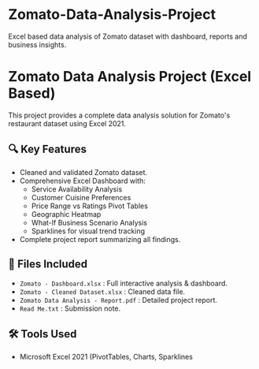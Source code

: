 # Zomato-Data-Analysis-Project
Excel based data analysis of Zomato dataset with dashboard, reports and business insights.
# Zomato Data Analysis Project (Excel Based)

This project provides a complete data analysis solution for Zomato's restaurant dataset using Excel 2021.

## 🔍 Key Features

- Cleaned and validated Zomato dataset.
- Comprehensive Excel Dashboard with:
  - Service Availability Analysis
  - Customer Cuisine Preferences
  - Price Range vs Ratings Pivot Tables
  - Geographic Heatmap
  - What-If Business Scenario Analysis
  - Sparklines for visual trend tracking
- Complete project report summarizing all findings.

## 📂 Files Included

- `Zomato - Dashboard.xlsx` : Full interactive analysis & dashboard.
- `Zomato - Cleaned Dataset.xlsx` : Cleaned data file.
- `Zomato Data Analysis - Report.pdf` : Detailed project report.
- `Read Me.txt` : Submission note.

## 🛠 Tools Used

- Microsoft Excel 2021 (PivotTables, Charts, Sparklines
